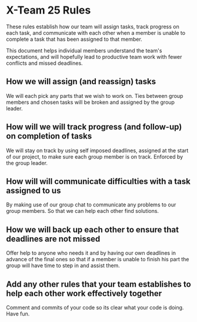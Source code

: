 # X-Team 25 Rules

These rules establish how our team will assign tasks,
track progress on each task, and communicate with each other 
when a member is unable to complete a task that has been assigned to that member.

This document helps individual members understand the team's expectations,
and will hopefully lead to productive team work with fewer conflicts
and missed deadlines.

## How we will assign (and reassign) tasks

We will each pick any parts that we wish to work on. Ties between group members 
and chosen tasks will be broken and assigned by the group leader.

## How will we will track progress (and follow-up) on completion of tasks

We will stay on track by using self imposed deadlines, assigned at the start of our 
project, to make sure each group member is on track. Enforced by the group leader.

## How will will communicate difficulties with a task assigned to us

By making use of our group chat to communicate any problems to our group members.
So that we can help each other find solutions.

## How we will back up each other to ensure that deadlines are not missed

Offer help to anyone who needs it and by having our own deadlines in advance of the 
final ones so that if a member is unable to finish his part the group will have time 
to step in and assist them.

## Add any other rules that your team establishes to help each other work effectively together

Comment and commits of your code so its clear what your code is doing.
Have fun.

